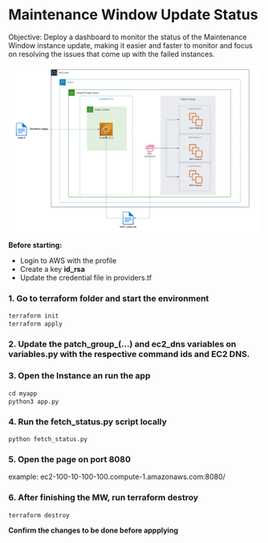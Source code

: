 # Maintenance Window Update Status

Objective: Deploy a dashboard to monitor the status of the Maintenance Window instance update, making it easier and faster to monitor and focus on resolving the issues that come up with the failed instances.

![AWS MW Monitoring Diagram](https://github.com/santosmarcelob/aws-maintenance-window-status/blob/main/MW_Status_Diagram.png)

**Before starting:**
- Login to AWS with the profile
- Create a key **id_rsa**
- Update the credential file in providers.tf

### 1. Go to terraform folder and start the environment 
```
terraform init
terraform apply
```

### 2. Update the **patch_group_(...)** and **ec2_dns** variables on **variables.py** with the respective command ids and EC2 DNS.

### 3. Open the Instance an run the app
```
cd myapp
python3 app.py
```

### 4. Run the fetch_status.py script locally
```
python fetch_status.py
```

### 5. Open the page on port 8080

example: ec2-100-10-100-100.compute-1.amazonaws.com:8080/

### 6. After finishing the MW, run terraform destroy
```
terraform destroy
```

**Confirm the changes to be done before appplying**
